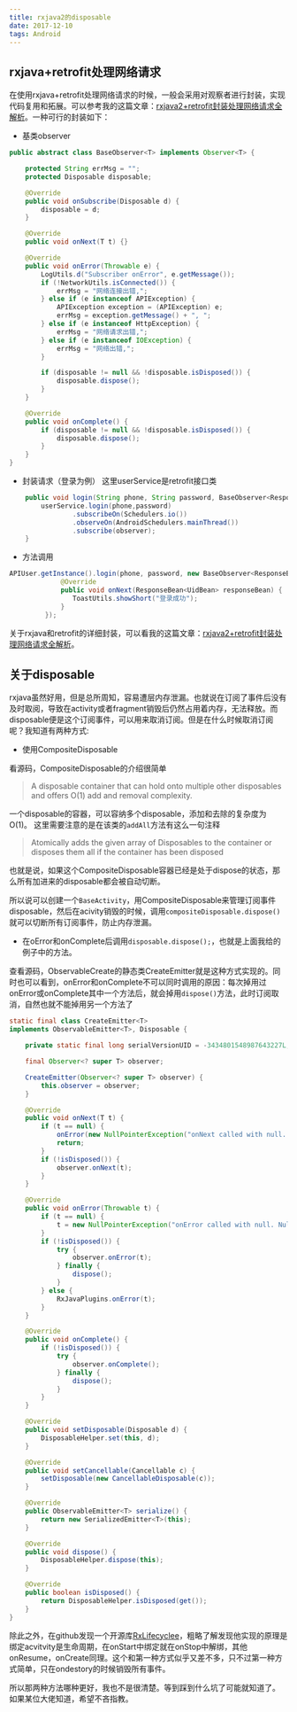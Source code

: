 ```yaml
---
title: rxjava2的disposable
date: 2017-12-10
tags: Android
---
```


## rxjava+retrofit处理网络请求
在使用rxjava+retrofit处理网络请求的时候，一般会采用对观察者进行封装，实现代码复用和拓展。可以参考我的这篇文章：[rxjava2+retrofit封装处理网络请求全解析](https://blog.csdn.net/C_J33/article/details/80231348)。一种可行的封装如下：

- 基类observer

```java
public abstract class BaseObserver<T> implements Observer<T> {

    protected String errMsg = "";
    protected Disposable disposable;

    @Override
    public void onSubscribe(Disposable d) {
        disposable = d;
    }

    @Override
    public void onNext(T t) {}

    @Override
    public void onError(Throwable e) {
        LogUtils.d("Subscriber onError", e.getMessage());
        if (!NetworkUtils.isConnected()) {
            errMsg = "网络连接出错,";
        } else if (e instanceof APIException) {
            APIException exception = (APIException) e;
            errMsg = exception.getMessage() + ", ";
        } else if (e instanceof HttpException) {
            errMsg = "网络请求出错,";
        } else if (e instanceof IOException) {
            errMsg = "网络出错,";
        }

        if (disposable != null && !disposable.isDisposed()) {
            disposable.dispose();
        }
    }

    @Override
    public void onComplete() {
        if (disposable != null && !disposable.isDisposed()) {
            disposable.dispose();
        }
    }
}
```

- 封装请求（登录为例） 这里userService是retrofit接口类

```java
    public void login(String phone, String password, BaseObserver<ResponseBean<UidBean>> observer) {
        userService.login(phone,password)
                .subscribeOn(Schedulers.io())
                .observeOn(AndroidSchedulers.mainThread())
                .subscribe(observer);
    }

```

- 方法调用

```java
APIUser.getInstance().login(phone, password, new BaseObserver<ResponseBean<UidBean>>() {
             @Override
             public void onNext(ResponseBean<UidBean> responseBean) {
                ToastUtils.showShort("登录成功");
             }
         });
```

关于rxjava和retrofit的详细封装，可以看我的这篇文章：[rxjava2+retrofit封装处理网络请求全解析](https://blog.csdn.net/C_J33/article/details/80231348)。

## 关于disposable

rxjava虽然好用，但是总所周知，容易遭层内存泄漏。也就说在订阅了事件后没有及时取阅，导致在activity或者fragment销毁后仍然占用着内存，无法释放。而disposable便是这个订阅事件，可以用来取消订阅。但是在什么时候取消订阅呢？我知道有两种方式:

- 使用CompositeDisposable

看源码，CompositeDisposable的介绍很简单

>  A disposable container that can hold onto multiple other disposables and offers O(1) add and removal complexity.

一个disposable的容器，可以容纳多个disposable，添加和去除的复杂度为O(1)。
这里需要注意的是在该类的`addAll`方法有这么一句注释

> Atomically adds the given array of Disposables to the container or disposes them all if the container has been disposed

也就是说，如果这个CompositeDisposable容器已经是处于dispose的状态，那么所有加进来的disposable都会被自动切断。

所以说可以创建一个`BaseActivity`，用CompositeDisposable来管理订阅事件disposable，然后在acivity销毁的时候，调用`compositeDisposable.dispose()`就可以切断所有订阅事件，防止内存泄漏。

-  在oError和onComplete后调用`disposable.dispose();`，也就是上面我给的例子中的方法。

查看源码，ObservableCreate的静态类CreateEmitter就是这种方式实现的。同时也可以看到，onError和onComplete不可以同时调用的原因：每次掉用过onError或onComplete其中一个方法后，就会掉用`dispose()`方法，此时订阅取消，自然也就不能掉用另一个方法了

```java
static final class CreateEmitter<T>
implements ObservableEmitter<T>, Disposable {

    private static final long serialVersionUID = -3434801548987643227L;

    final Observer<? super T> observer;

    CreateEmitter(Observer<? super T> observer) {
        this.observer = observer;
    }

    @Override
    public void onNext(T t) {
        if (t == null) {
            onError(new NullPointerException("onNext called with null. Null values are generally not allowed in 2.x operators and sources."));
            return;
        }
        if (!isDisposed()) {
            observer.onNext(t);
        }
    }

    @Override
    public void onError(Throwable t) {
        if (t == null) {
            t = new NullPointerException("onError called with null. Null values are generally not allowed in 2.x operators and sources.");
        }
        if (!isDisposed()) {
            try {
                observer.onError(t);
            } finally {
                dispose();
            }
        } else {
            RxJavaPlugins.onError(t);
        }
    }

    @Override
    public void onComplete() {
        if (!isDisposed()) {
            try {
                observer.onComplete();
            } finally {
                dispose();
            }
        }
    }

    @Override
    public void setDisposable(Disposable d) {
        DisposableHelper.set(this, d);
    }

    @Override
    public void setCancellable(Cancellable c) {
        setDisposable(new CancellableDisposable(c));
    }

    @Override
    public ObservableEmitter<T> serialize() {
        return new SerializedEmitter<T>(this);
    }

    @Override
    public void dispose() {
        DisposableHelper.dispose(this);
    }

    @Override
    public boolean isDisposed() {
        return DisposableHelper.isDisposed(get());
    }
}
```


除此之外，在github发现一个开源库[RxLifecyclee](https://github.com/trello/RxLifecycle/tree/2.x)，粗略了解发现他实现的原理是绑定acvitvity是生命周期，在onStart中绑定就在onStop中解绑，其他onResume，onCreate同理。这个和第一种方式似乎又差不多，只不过第一种方式简单，只在ondestory的时候销毁所有事件。

所以那两种方法哪种更好，我也不是很清楚。等到踩到什么坑了可能就知道了。
如果某位大佬知道，希望不吝指教。